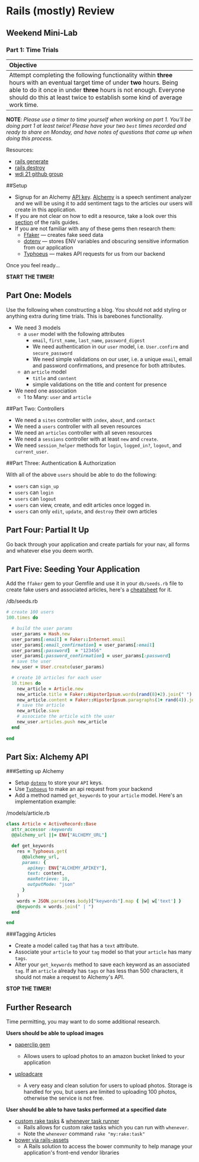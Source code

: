 # Rails (mostly) Review
## Weekend Mini-Lab

### Part 1: Time Trials

| Objective |
| :--- |
| Attempt completing the following functionality within **three** hours with an eventual target time of under **two** hours. Being able to do it once in under **three** hours is not enough. Everyone should do this at least twice to establish some kind of average work time. |

**NOTE**: *Please use a timer to time yourself when working on part 1. You'll be doing part 1 at least twice! Please have your two `best` times recorded and ready to share on Monday, and have notes of questions that came up when doing this process.*

Resources:

* [rails generate](http://guides.rubyonrails.org/command_line.html#rails-generate)
* [rails destroy](http://guides.rubyonrails.org/command_line.html#rails-destroy)
* [wdi 21 github group](https://github.com/sf-wdi-21)

##Setup

* Signup for an Alchemy [API key](http://www.alchemyapi.com/api/register.html). [Alchemy](http://www.alchemyapi.com/) is a speech sentiment analyzer and we will be using it to add sentiment tags to the articles our users will create in this application.
* If you are not clear on how to edit a resource, take a look over this [section](http://guides.rubyonrails.org/getting_started.html#updating-articles) of the rails guides.
* If you are not familiar with any of these gems then research them:
    * [Ffaker](https://github.com/ffaker/ffaker) — creates fake seed data
    * [dotenv](https://github.com/bkeepers/dotenv) — stores ENV variables and obscuring sensitive information from our application
    * [Typhoeus](https://github.com/typhoeus/typhoeus) — makes API requests for us from our backend

Once you feel ready...

**START THE TIMER!**

## Part One: Models

Use the following when constructing a blog. You should not add styling or anything extra during time trials. This is barebones functionality.

* We need 3 models
  * a `user` model with the following attributes
    * `email`, `first_name`, `last_name`, `password_digest`
    * We need authentication in our `user` model, i.e. `User.confirm` and `secure_password`
    * We need simple validations on our user, i.e. a unique `email`, email and password confirmations, and presence for both attributes.
  * an `article` model
    * `title` and `content`
    * simple validations on the title and content for presence
* We need one association
  * 1 to Many: `user` and `article`

##Part Two: Controllers

* We need a `sites` controller with `index`, `about`, and `contact`
* We need a `users` controller with all seven resources
* We need an `articles` controller with all seven resources
* We need a `sessions` controller with at least `new` and `create`.
* We need `session_helper` methods for `login`, `logged_in?`, `logout`, and `current_user`.

##Part Three: Authentication & Authorization

With all of the above `users` should be able to do the following:

* `users` can `sign_up`
* `users` can `login`
* `users` can `logout`
* `users` can view, create, and edit articles once logged in.
* `users` can only `edit`, `update`, and `destroy` their own articles


## Part Four: Partial It Up

Go back through your application and create partials for your nav, all forms and whatever else you deem worth.

## Part Five: Seeding Your Application

Add the `ffaker` gem to your Gemfile and use it in your `db/seeds.rb` file to create fake users and associated articles, here's a [cheatsheet](http://ricostacruz.com/cheatsheets/ffaker.html) for it.

/db/seeds.rb

```ruby
# create 100 users
100.times do

  # build the user params
  user_params = Hash.new
  user_params[:email] = Faker::Internet.email
  user_params[:email_confirmation] = user_params[:email]
  user_params[:password]  = "123456"
  user_params[:password_confirmation] = user_params[:password]
  # save the user
  new_user = User.create(user_params)

  # create 10 articles for each user
  10.times do
    new_article = Article.new
    new_article.title = Faker::HipsterIpsum.words(rand(8)+2).join(" ")
    new_article.content = Faker::HipsterIpsum.paragraphs(1+ rand(4)).join("\n")
    # save the article
    new_article.save
    # associate the article with the user
    new_user.articles.push new_article
  end
  
end

```

## Part Six: Alchemy API

###Setting up Alchemy

* Setup [`dotenv`](https://github.com/bkeepers/dotenv) to store your `API` keys.
* Use [`Typhoeus`](https://github.com/typhoeus/typhoeus) to make an api request from your backend
* Add a method named `get_keywords` to your `article` model. Here's an implementation example:

/models/article.rb

```ruby
class Article < ActiveRecord::Base
  attr_accessor :keywords
  @@alchemy_url ||= ENV["ALCHEMY_URL"]

  def get_keywords
    res = Typhoeus.get(
      @@alchemy_url,
      params: {
        apikey: ENV["ALCHEMY_APIKEY"],
        text: content,
        maxRetrieve: 10,
        outputMode: "json"
      }
    )
    words = JSON.parse(res.body)["keywords"].map { |w| w['text'] }
    @keywords = words.join(" | ")
  end

end
```

###Tagging Articles

* Create a model called `tag` that has a `text` attribute.
* Associate your `article` to your `tag` model so that your `article` has many `tags`.
* Alter your `get_keywords` method to save each keyword as an associated `tag`. If an `article` already has `tags` or has less than 500 characters, it should not make a request to Alchemy's API.

**STOP THE TIMER!**

## Further Research

Time permitting, you may want to do some additional research.

**Users should be able to upload images**

* [paperclip gem](https://github.com/thoughtbot/paperclip)
    * Allows users to upload photos to an amazon bucket linked to your application

* [uploadcare](https://uploadcare.com/)
    * A very easy and clean solution for users to upload photos. Storage is handled for you, but users are limited to uploading 100 photos, otherwise the service is not free.

**User should be able to have tasks performed at a specified date**

* [custom rake tasks](http://guides.rubyonrails.org/command_line.html#custom-rake-tasks) & [whenever task runner](https://github.com/javan/whenever)
    * Rails allows for custom rake tasks which you can run with `whenever`.
    * Note the `whenever` command `rake "my:rake:task"`
* [bower via rails-assets](https://rails-assets.org/)
    * A Rails solution to access the bower community to help manage your application's front-end vendor libraries

